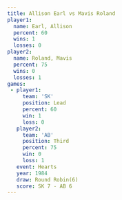 ```yaml
---
title: Allison Earl vs Mavis Roland
player1:             
  name: Earl, Allison
  percent: 60        
  wins: 1            
  losses: 0          
player2:             
  name: Roland, Mavis
  percent: 75        
  wins: 0            
  losses: 1          
games:
 - player1:        
     team: 'SK'    
     position: Lead
     percent: 60   
     win: 1        
     loss: 0       
   player2:         
     team: 'AB'     
     position: Third
     percent: 75    
     win: 0         
     loss: 1        
   event: Hearts       
   year: 1984          
   draw: Round Robin(6)
   score: SK 7 - AB 6  
---
```

